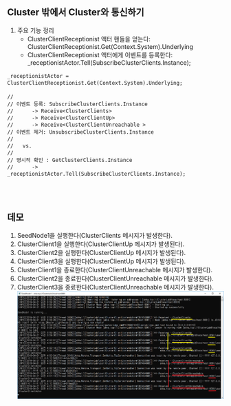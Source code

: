 ## Cluster 밖에서 Cluster와 통신하기
1. 주요 기능 정리
   - ClusterClientReceptionist 액터 핸들을 얻는다: ClusterClientReceptionist.Get(Context.System).Underlying
   - ClusterClientReceptionist 액터에게 이벤트를 등록한다: _receptionistActor.Tell(SubscribeClusterClients.Instance);
```
_receptionistActor = ClusterClientReceptionist.Get(Context.System).Underlying;

// 
// 이벤트 등록: SubscribeClusterClients.Instance
//      -> Receive<ClusterClients>
//      -> Receive<ClusterClientUp>
//      -> Receive<ClusterClientUnreachable >
// 이벤트 제거: UnsubscribeClusterClients.Instance
//
//   vs.
//
// 명시적 확인 : GetClusterClients.Instance
//      -> 
_receptionistActor.Tell(SubscribeClusterClients.Instance);
```

<br/>
<br/>

## 데모
1. SeedNode1을 실행한다(ClusterClients 메시지가 발생한다).
1. ClusterClient1을 실행한다(ClusterClientUp 메시지가 발생된다).
1. ClusterClient2을 실행한다(ClusterClientUp 메시지가 발생된다).
1. ClusterClient3을 실행한다(ClusterClientUp 메시지가 발생된다).
1. ClusterClient1을 종료한다(ClusterClientUnreachable 메시지가 발생한다). 
1. ClusterClient2을 종료한다(ClusterClientUnreachable 메시지가 발생한다).
1. ClusterClient3을 종료한다(ClusterClientUnreachable 메시지가 발생한다).
![](./Images/Demo.png)